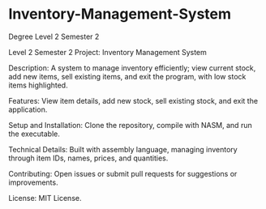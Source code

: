 # Inventory-Management-System
Degree Level 2 Semester 2

Level 2 Semester 2 Project: Inventory Management System

Description: A system to manage inventory efficiently; view current stock, add new items, sell existing items, and exit the program, with low stock items highlighted.

Features: View item details, add new stock, sell existing stock, and exit the application.

Setup and Installation: Clone the repository, compile with NASM, and run the executable.

Technical Details: Built with assembly language, managing inventory through item IDs, names, prices, and quantities.

Contributing: Open issues or submit pull requests for suggestions or improvements.

License: MIT License.
